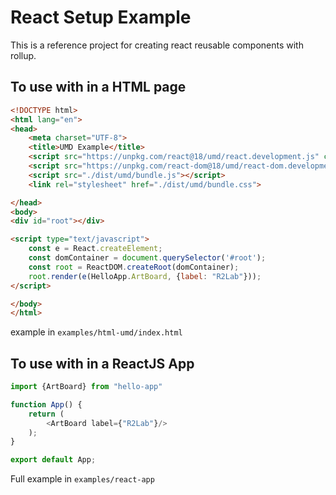 # React Setup Example

This is a reference project for creating react reusable components with rollup.

## To use with in a HTML page

```html
<!DOCTYPE html>
<html lang="en">
<head>
    <meta charset="UTF-8">
    <title>UMD Example</title>
    <script src="https://unpkg.com/react@18/umd/react.development.js" crossorigin></script>
    <script src="https://unpkg.com/react-dom@18/umd/react-dom.development.js" crossorigin></script>
    <script src="./dist/umd/bundle.js"></script>
    <link rel="stylesheet" href="./dist/umd/bundle.css">

</head>
<body>
<div id="root"></div>

<script type="text/javascript">
    const e = React.createElement;
    const domContainer = document.querySelector('#root');
    const root = ReactDOM.createRoot(domContainer);
    root.render(e(HelloApp.ArtBoard, {label: "R2Lab"}));
</script>

</body>
</html>
```

example in `examples/html-umd/index.html`

## To use with in a ReactJS App

```typescript jsx
import {ArtBoard} from "hello-app"

function App() {
    return (
        <ArtBoard label={"R2Lab"}/>
    );
}

export default App;
```

Full example in `examples/react-app`